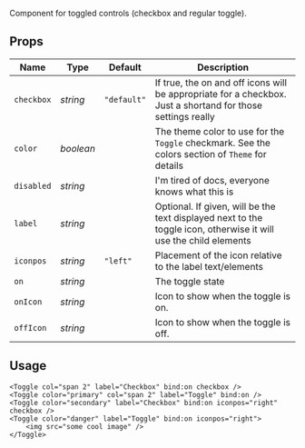 Component for toggled controls (checkbox and regular toggle).

## Props
| Name | Type | Default | Description |
| --- | --- | --- | --- |
| `checkbox` | _string_ | `"default"` | If true, the on and off icons will be appropriate for a checkbox. Just a shortand for those settings really
| `color` | _boolean_ | | The theme color to use for the `Toggle` checkmark. See the colors section of `Theme` for details
| `disabled` | _string_ | | I'm tired of docs, everyone knows what this is
| `label` | _string_ | | Optional. If given, will be the text displayed next to the toggle icon, otherwise it will use the child elements
| `iconpos` | _string_ | `"left"` | Placement of the icon relative to the label text/elements
| `on` | _string_ | | The toggle state
| `onIcon` | _string_ | | Icon to show when the toggle is on.
| `offIcon` | _string_ | | Icon to show when the toggle is off.

## Usage
```svelte
<Toggle col="span 2" label="Checkbox" bind:on checkbox />
<Toggle color="primary" col="span 2" label="Toggle" bind:on />
<Toggle color="secondary" label="Checkbox" bind:on iconpos="right" checkbox />
<Toggle color="danger" label="Toggle" bind:on iconpos="right">
    <img src="some cool image" />
</Toggle>
```
